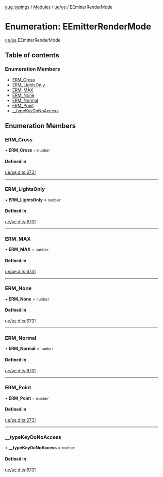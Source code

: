 [yug_typings](../README.md) / [Modules](../modules.md) / [ue/ue](../modules/ue_ue.md) / EEmitterRenderMode

# Enumeration: EEmitterRenderMode

[ue/ue](../modules/ue_ue.md).EEmitterRenderMode

## Table of contents

### Enumeration Members

- [ERM\_Cross](ue_ue.EEmitterRenderMode.md#erm_cross)
- [ERM\_LightsOnly](ue_ue.EEmitterRenderMode.md#erm_lightsonly)
- [ERM\_MAX](ue_ue.EEmitterRenderMode.md#erm_max)
- [ERM\_None](ue_ue.EEmitterRenderMode.md#erm_none)
- [ERM\_Normal](ue_ue.EEmitterRenderMode.md#erm_normal)
- [ERM\_Point](ue_ue.EEmitterRenderMode.md#erm_point)
- [\_\_typeKeyDoNoAccess](ue_ue.EEmitterRenderMode.md#__typekeydonoaccess)

## Enumeration Members

### ERM\_Cross

• **ERM\_Cross** = `number`

#### Defined in

[ue/ue.d.ts:6731](https://github.com/YugMetaverse/yug_typings/blob/25cad34/ue/ue.d.ts#L6731)

___

### ERM\_LightsOnly

• **ERM\_LightsOnly** = `number`

#### Defined in

[ue/ue.d.ts:6731](https://github.com/YugMetaverse/yug_typings/blob/25cad34/ue/ue.d.ts#L6731)

___

### ERM\_MAX

• **ERM\_MAX** = `number`

#### Defined in

[ue/ue.d.ts:6731](https://github.com/YugMetaverse/yug_typings/blob/25cad34/ue/ue.d.ts#L6731)

___

### ERM\_None

• **ERM\_None** = `number`

#### Defined in

[ue/ue.d.ts:6731](https://github.com/YugMetaverse/yug_typings/blob/25cad34/ue/ue.d.ts#L6731)

___

### ERM\_Normal

• **ERM\_Normal** = `number`

#### Defined in

[ue/ue.d.ts:6731](https://github.com/YugMetaverse/yug_typings/blob/25cad34/ue/ue.d.ts#L6731)

___

### ERM\_Point

• **ERM\_Point** = `number`

#### Defined in

[ue/ue.d.ts:6731](https://github.com/YugMetaverse/yug_typings/blob/25cad34/ue/ue.d.ts#L6731)

___

### \_\_typeKeyDoNoAccess

• **\_\_typeKeyDoNoAccess** = `number`

#### Defined in

[ue/ue.d.ts:6731](https://github.com/YugMetaverse/yug_typings/blob/25cad34/ue/ue.d.ts#L6731)

